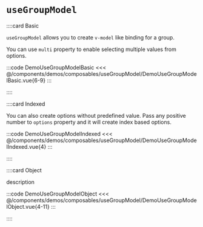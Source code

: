 # `useGroupModel`

<!-- 👉 Basic -->
::::card Basic

`useGroupModel` allows you to create `v-model` like binding for a group.

You can use `multi` property to enable selecting multiple values from options.

:::code DemoUseGroupModelBasic
<<< @/components/demos/composables/useGroupModel/DemoUseGroupModelBasic.vue{6-9}
:::

::::

<!-- 👉 Indexed -->
::::card Indexed

You can also create options without predefined value. Pass any positive number to `options` property and it will create index based options.

:::code DemoUseGroupModelIndexed
<<< @/components/demos/composables/useGroupModel/DemoUseGroupModelIndexed.vue{4}
:::

::::

<!-- 👉 Object -->
::::card Object

description

:::code DemoUseGroupModelObject
<<< @/components/demos/composables/useGroupModel/DemoUseGroupModelObject.vue{4-11}
:::

::::
